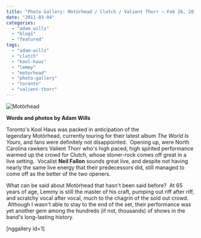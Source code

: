 ```yaml
---
title: "Photo Gallery: Motörhead / Clutch / Valient Thorr – Feb 26, 2011 @ Kool Haus, Toronto ON"
date: "2011-03-04"
categories: 
  - "adam_wills"
  - "blogs"
  - "featured"
tags: 
  - "adam-wills"
  - "clutch"
  - "kool-haus"
  - "lemmy"
  - "motorhead"
  - "photo-gallery"
  - "toronto"
  - "valient-thorr"
---
```


![Motörhead](http://www.hellbound.ca/wp-content/uploads/2011/03/IMG_4979-Edit-595x396.jpg "Motörhead")

**Words and photos by Adam Wills**

Toronto's Kool Haus was packed in anticipation of the legendary Motörhead, currently touring for their latest album _The World Is Yours_, and fans were definitely not disappointed.  Opening up, were North Carolina rawkers Valient Thorr who's high paced, high spirited performance warmed up the crowd for Clutch, whose stoner-rock comes off great in a live setting.  Vocalist **Neil Fallon** sounds great live, and despite not having nearly the same live energy that their predecessors did, still managed to come off as the better of the two openers.

What can be said about Motörhead that hasn't been said before?  At 65 years of age, Lemmy is still the master of his craft, pumping out riff after riff, and scratchy vocal after vocal, much to the chagrin of the sold out crowd.  Although I wasn't able to stay to the end of the set, their performance was yet another gem among the hundreds (if not, thousands) of shows in the band's long-lasting history.

\[nggallery id=1\]
